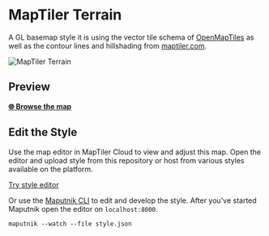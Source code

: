 # MapTiler Terrain

A GL basemap style it is using the vector tile
schema of [OpenMapTiles](https://github.com/openmaptiles/openmaptiles) as well as the contour lines and hillshading from [maptiler.com](https://maptiler.com).

![MapTiler Terrain](https://openmaptiles.org/img/styles/terrain.jpg)

## Preview

**[:globe_with_meridians: Browse the map](https://openmaptiles.github.io/maptiler-terrain-gl-style)**

## Edit the Style

Use the map editor in MapTiler Cloud to view and adjust this map. Open the editor and upload style from this repository or host from various styles available on the platform.

[Try style editor](https://cloud.maptiler.com/maps/editor)

Or use the [Maputnik CLI](http://openmaptiles.org/docs/style/maputnik/) to edit and develop the style.
After you've started Maputnik open the editor on `localhost:8000`.

```
maputnik --watch --file style.json
```
